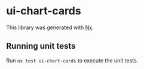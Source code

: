 # ui-chart-cards

This library was generated with [Nx](https://nx.dev).

## Running unit tests

Run `nx test ui-chart-cards` to execute the unit tests.
